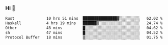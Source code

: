 ### Hi 👋

<!--START_SECTION:waka-->

```txt
Rust              10 hrs 51 mins  ███████████████▓░░░░░░░░░   62.02 %
Haskell           4 hrs 19 mins   ██████▒░░░░░░░░░░░░░░░░░░   24.74 %
Other             48 mins         █░░░░░░░░░░░░░░░░░░░░░░░░   04.62 %
sh                47 mins         █░░░░░░░░░░░░░░░░░░░░░░░░   04.52 %
Protocol Buffer   18 mins         ▒░░░░░░░░░░░░░░░░░░░░░░░░   01.75 %
```

<!--END_SECTION:waka-->
